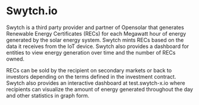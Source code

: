 # Swytch.io

Swytch is a third party provider and partner of Opensolar that generates Renewable Energy Certificates \(RECs\) for each Megawatt hour of energy generated by the solar energy system. Swytch mints RECs based on the data it receives from the IoT device. Swytch also provides a dashboard for entities to view energy generation over time and the number of RECs owned.

RECs can be sold by the recipient on secondary markets or back to investors depending on the terms defined in the investment contract. Swytch also provides an interactive dashboard at test.swytch-x.io where recipients can visualize the amount of energy generated throughout the day and other statistics in graph form.

